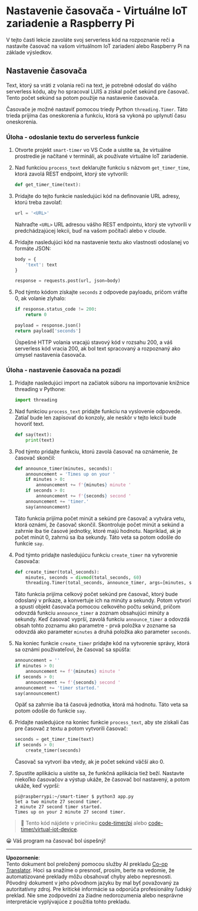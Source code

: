 <!--
CO_OP_TRANSLATOR_METADATA:
{
  "original_hash": "64ad4ddb4de81a18b7252e968f10b404",
  "translation_date": "2025-08-28T09:05:40+00:00",
  "source_file": "6-consumer/lessons/3-spoken-feedback/single-board-computer-set-timer.md",
  "language_code": "sk"
}
-->
# Nastavenie časovača - Virtuálne IoT zariadenie a Raspberry Pi

V tejto časti lekcie zavoláte svoj serverless kód na rozpoznanie reči a nastavíte časovač na vašom virtuálnom IoT zariadení alebo Raspberry Pi na základe výsledkov.

## Nastavenie časovača

Text, ktorý sa vráti z volania reči na text, je potrebné odoslať do vášho serverless kódu, aby ho spracoval LUIS a získal počet sekúnd pre časovač. Tento počet sekúnd sa potom použije na nastavenie časovača.

Časovače je možné nastaviť pomocou triedy Python `threading.Timer`. Táto trieda prijíma čas oneskorenia a funkciu, ktorá sa vykoná po uplynutí času oneskorenia.

### Úloha - odoslanie textu do serverless funkcie

1. Otvorte projekt `smart-timer` vo VS Code a uistite sa, že virtuálne prostredie je načítané v termináli, ak používate virtuálne IoT zariadenie.

1. Nad funkciou `process_text` deklarujte funkciu s názvom `get_timer_time`, ktorá zavolá REST endpoint, ktorý ste vytvorili:

    ```python
    def get_timer_time(text):
    ```

1. Pridajte do tejto funkcie nasledujúci kód na definovanie URL adresy, ktorú treba zavolať:

    ```python
    url = '<URL>'
    ```

    Nahraďte `<URL>` URL adresou vášho REST endpointu, ktorý ste vytvorili v predchádzajúcej lekcii, buď na vašom počítači alebo v cloude.

1. Pridajte nasledujúci kód na nastavenie textu ako vlastnosti odoslanej vo formáte JSON:

    ```python
    body = {
        'text': text
    }
    
    response = requests.post(url, json=body)
    ```

1. Pod týmto kódom získajte `seconds` z odpovede payloadu, pričom vráťte 0, ak volanie zlyhalo:

    ```python
    if response.status_code != 200:
        return 0
    
    payload = response.json()
    return payload['seconds']
    ```

    Úspešné HTTP volania vracajú stavový kód v rozsahu 200, a váš serverless kód vracia 200, ak bol text spracovaný a rozpoznaný ako úmysel nastavenia časovača.

### Úloha - nastavenie časovača na pozadí

1. Pridajte nasledujúci import na začiatok súboru na importovanie knižnice threading v Pythone:

    ```python
    import threading
    ```

1. Nad funkciou `process_text` pridajte funkciu na vyslovenie odpovede. Zatiaľ bude len zapisovať do konzoly, ale neskôr v tejto lekcii bude hovoriť text.

    ```python
    def say(text):
        print(text)
    ```

1. Pod týmto pridajte funkciu, ktorú zavolá časovač na oznámenie, že časovač skončil:

    ```python
    def announce_timer(minutes, seconds):
        announcement = 'Times up on your '
        if minutes > 0:
            announcement += f'{minutes} minute '
        if seconds > 0:
            announcement += f'{seconds} second '
        announcement += 'timer.'
        say(announcement)
    ```

    Táto funkcia prijíma počet minút a sekúnd pre časovač a vytvára vetu, ktorá oznámi, že časovač skončil. Skontroluje počet minút a sekúnd a zahrnie iba tie časové jednotky, ktoré majú hodnotu. Napríklad, ak je počet minút 0, zahrnú sa iba sekundy. Táto veta sa potom odošle do funkcie `say`.

1. Pod týmto pridajte nasledujúcu funkciu `create_timer` na vytvorenie časovača:

    ```python
    def create_timer(total_seconds):
        minutes, seconds = divmod(total_seconds, 60)
        threading.Timer(total_seconds, announce_timer, args=[minutes, seconds]).start()
    ```

    Táto funkcia prijíma celkový počet sekúnd pre časovač, ktorý bude odoslaný v príkaze, a konvertuje ich na minúty a sekundy. Potom vytvorí a spustí objekt časovača pomocou celkového počtu sekúnd, pričom odovzdá funkciu `announce_timer` a zoznam obsahujúci minúty a sekundy. Keď časovač vyprší, zavolá funkciu `announce_timer` a odovzdá obsah tohto zoznamu ako parametre - prvá položka v zozname sa odovzdá ako parameter `minutes` a druhá položka ako parameter `seconds`.

1. Na koniec funkcie `create_timer` pridajte kód na vytvorenie správy, ktorá sa oznámi používateľovi, že časovač sa spúšťa:

    ```python
    announcement = ''
    if minutes > 0:
        announcement += f'{minutes} minute '
    if seconds > 0:
        announcement += f'{seconds} second '    
    announcement += 'timer started.'
    say(announcement)
    ```

    Opäť sa zahrnie iba tá časová jednotka, ktorá má hodnotu. Táto veta sa potom odošle do funkcie `say`.

1. Pridajte nasledujúce na koniec funkcie `process_text`, aby ste získali čas pre časovač z textu a potom vytvorili časovač:

    ```python
    seconds = get_timer_time(text)
    if seconds > 0:
        create_timer(seconds)
    ```

    Časovač sa vytvorí iba vtedy, ak je počet sekúnd väčší ako 0.

1. Spustite aplikáciu a uistite sa, že funkčná aplikácia tiež beží. Nastavte niekoľko časovačov a výstup ukáže, že časovač bol nastavený, a potom ukáže, keď vyprší:

    ```output
    pi@raspberrypi:~/smart-timer $ python3 app.py 
    Set a two minute 27 second timer.
    2 minute 27 second timer started.
    Times up on your 2 minute 27 second timer.
    ```

> 💁 Tento kód nájdete v priečinku [code-timer/pi](../../../../../6-consumer/lessons/3-spoken-feedback/code-timer/pi) alebo [code-timer/virtual-iot-device](../../../../../6-consumer/lessons/3-spoken-feedback/code-timer/virtual-iot-device).

😀 Váš program na časovač bol úspešný!

---

**Upozornenie**:  
Tento dokument bol preložený pomocou služby AI prekladu [Co-op Translator](https://github.com/Azure/co-op-translator). Hoci sa snažíme o presnosť, prosím, berte na vedomie, že automatizované preklady môžu obsahovať chyby alebo nepresnosti. Pôvodný dokument v jeho pôvodnom jazyku by mal byť považovaný za autoritatívny zdroj. Pre kritické informácie sa odporúča profesionálny ľudský preklad. Nie sme zodpovední za žiadne nedorozumenia alebo nesprávne interpretácie vyplývajúce z použitia tohto prekladu.